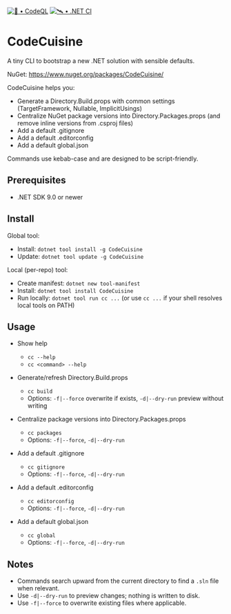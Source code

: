 [![🔬 • CodeQL](https://github.com/stasnowak/CodeCuisine/actions/workflows/codeql.yml/badge.svg)](https://github.com/stasnowak/CodeCuisine/actions/workflows/codeql.yml)
[![🛰️ • .NET CI](https://github.com/stasnowak/CodeCuisine/actions/workflows/build.yml/badge.svg)](https://github.com/stasnowak/CodeCuisine/actions/workflows/build.yml)
 
# CodeCuisine

A tiny CLI to bootstrap a new .NET solution with sensible defaults.

NuGet: https://www.nuget.org/packages/CodeCuisine/

CodeCuisine helps you:
- Generate a Directory.Build.props with common settings (TargetFramework, Nullable, ImplicitUsings)
- Centralize NuGet package versions into Directory.Packages.props (and remove inline versions from .csproj files)
- Add a default .gitignore
- Add a default .editorconfig
- Add a default global.json

Commands use kebab-case and are designed to be script-friendly.

## Prerequisites
- .NET SDK 9.0 or newer

## Install

Global tool:
- Install: `dotnet tool install -g CodeCuisine`
- Update: `dotnet tool update -g CodeCuisine`

Local (per-repo) tool:
- Create manifest: `dotnet new tool-manifest`
- Install: `dotnet tool install CodeCuisine`
- Run locally: `dotnet tool run cc ...` (or use `cc ...` if your shell resolves local tools on PATH)

## Usage

- Show help
  - `cc --help`
  - `cc <command> --help`

- Generate/refresh Directory.Build.props
  - `cc build`
  - Options: `-f|--force` overwrite if exists, `-d|--dry-run` preview without writing

- Centralize package versions into Directory.Packages.props
  - `cc packages`
  - Options: `-f|--force`, `-d|--dry-run`

- Add a default .gitignore
  - `cc gitignore`
  - Options: `-f|--force`, `-d|--dry-run`

- Add a default .editorconfig
  - `cc editorconfig`
  - Options: `-f|--force`, `-d|--dry-run`

- Add a default global.json
  - `cc global`
  - Options: `-f|--force`, `-d|--dry-run`

## Notes
- Commands search upward from the current directory to find a `.sln` file when relevant.
- Use `-d|--dry-run` to preview changes; nothing is written to disk.
- Use `-f|--force` to overwrite existing files where applicable.
